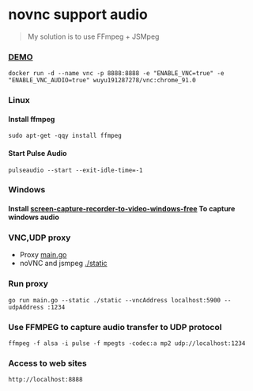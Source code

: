 # novnc support audio
> My solution is to use FFmpeg + JSMpeg

### [DEMO](https://user-images.githubusercontent.com/5573184/122647226-bc821880-d155-11eb-90f3-7d3abb414321.mp4)
```
docker run -d --name vnc -p 8888:8888 -e "ENABLE_VNC=true" -e "ENABLE_VNC_AUDIO=true" wuyu191287278/vnc:chrome_91.0
```

### Linux

#### Install ffmpeg
```
sudo apt-get -qqy install ffmpeg
```

#### Start Pulse Audio
```
pulseaudio --start --exit-idle-time=-1
```



### Windows 

#### Install [screen-capture-recorder-to-video-windows-free](https://github.com/rdp/screen-capture-recorder-to-video-windows-free) To capture windows audio


### VNC,UDP proxy

* Proxy [main.go](./main.go)
* noVNC and jsmpeg [./static](./static)

### Run proxy 
```
go run main.go --static ./static --vncAddress localhost:5900 --udpAddress :1234 
```

### Use FFMPEG to capture audio transfer to UDP protocol
```
ffmpeg -f alsa -i pulse -f mpegts -codec:a mp2 udp://localhost:1234
```

### Access to web sites
```
http://localhost:8888
```
